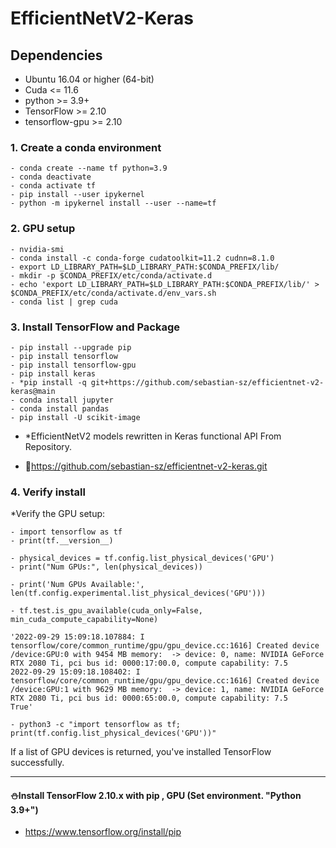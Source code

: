 # EfficientNetV2-Keras

## Dependencies
* Ubuntu 16.04 or higher (64-bit)
* Cuda <= 11.6
* python >= 3.9+
* TensorFlow >= 2.10
* tensorflow-gpu >= 2.10

### 1. Create a conda environment
```
- conda create --name tf python=3.9
- conda deactivate
- conda activate tf
- pip install --user ipykernel
- python -m ipykernel install --user --name=tf
```

### 2. GPU setup
```
- nvidia-smi
- conda install -c conda-forge cudatoolkit=11.2 cudnn=8.1.0
- export LD_LIBRARY_PATH=$LD_LIBRARY_PATH:$CONDA_PREFIX/lib/
- mkdir -p $CONDA_PREFIX/etc/conda/activate.d
- echo 'export LD_LIBRARY_PATH=$LD_LIBRARY_PATH:$CONDA_PREFIX/lib/' > $CONDA_PREFIX/etc/conda/activate.d/env_vars.sh
- conda list | grep cuda
```

### 3.  Install TensorFlow and Package
```
- pip install --upgrade pip
- pip install tensorflow
- pip install tensorflow-gpu
- pip install keras
- *pip install -q git+https://github.com/sebastian-sz/efficientnet-v2-keras@main
- conda install jupyter
- conda install pandas
- pip install -U scikit-image
```
* *EfficientNetV2 models rewritten in Keras functional API From Repository.
- 🐥https://github.com/sebastian-sz/efficientnet-v2-keras.git

### 4. Verify install
*Verify the GPU setup:
```
- import tensorflow as tf
- print(tf.__version__)
```

```
- physical_devices = tf.config.list_physical_devices('GPU') 
- print("Num GPUs:", len(physical_devices))
```

``` 
- print('Num GPUs Available:', len(tf.config.experimental.list_physical_devices('GPU')))
```

```
- tf.test.is_gpu_available(cuda_only=False, min_cuda_compute_capability=None)

'2022-09-29 15:09:18.107884: I tensorflow/core/common_runtime/gpu/gpu_device.cc:1616] Created device /device:GPU:0 with 9454 MB memory:  -> device: 0, name: NVIDIA GeForce RTX 2080 Ti, pci bus id: 0000:17:00.0, compute capability: 7.5
2022-09-29 15:09:18.108402: I tensorflow/core/common_runtime/gpu/gpu_device.cc:1616] Created device /device:GPU:1 with 9629 MB memory:  -> device: 1, name: NVIDIA GeForce RTX 2080 Ti, pci bus id: 0000:65:00.0, compute capability: 7.5
True'
```

```
- python3 -c "import tensorflow as tf; print(tf.config.list_physical_devices('GPU'))"
```
If a list of GPU devices is returned, you've installed TensorFlow successfully.

--------------------


#### ⛄Install TensorFlow 2.10.x with pip , GPU (Set environment. "Python 3.9+")

- https://www.tensorflow.org/install/pip







